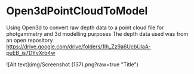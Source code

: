 # Open3dPointCloudToModel
Using Open3d to convert raw depth data to a point cloud file for photgammetry and 3d modelling purposes
The depth data used was from an open repository https://drive.google.com/drive/folders/1Ih_Zz9a6UcbUlaA-puEB_is7DYvXrb4w

![Alt text](img/Screenshot (137).png?raw=true "Title")
